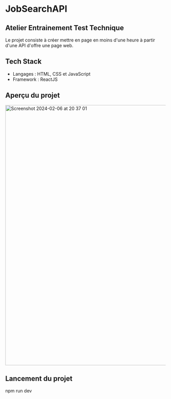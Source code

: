# JobSearchAPI  


## Atelier Entrainement Test Technique

Le projet consiste à créer mettre en page en moins d'une heure à partir d'une API d'offre une page web.


## Tech Stack

- Langages : HTML, CSS et JavaScript
- Framework : ReactJS


## Aperçu du projet

<img width="814" alt="Screenshot 2024-02-06 at 20 37 01" src="https://github.com/thaliawoods/JobSearchAPI/assets/135039431/74d91b26-e438-4bb7-9f92-dfa9a4b70c97">


## Lancement du projet

npm run dev


